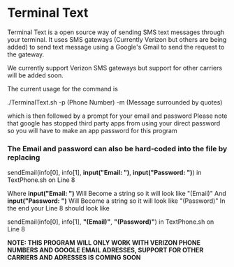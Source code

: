
# Terminal Text

Terminal Text is a open source way of sending SMS text messages through your terminal. It uses SMS gateways (Currently Verizon but others are being added) to send text message using a Google's Gmail to send the request to the gateway.

We currently support Verizon SMS gateways but support for other carriers will be added soon.

The current usage for the command is 

 ./TerminalText.sh -p (Phone Number) -m (Message surrounded by quotes)
 
 which is then followed by a prompt for your email and password
 Please note that google has stopped third party apps from using your direct password so you will have to make an app password for this program
 
 ### The Email and password can also be hard-coded into the file by replacing
 
 sendEmail(info[0], info[1], **input("Email:   ")**, **input("Password:   ")**) in TextPhone.sh on Line 8
 
 Where **input("Email:   ")** Will Become a string so it will look like "(Email)" 
 And **input("Password:   ")** Will Become a string so it will look like "(Password)"
 In the end your Line 8 should look like
 
 sendEmail(info[0], info[1], **"(Email)"**, **"(Password)"**) in TextPhone.sh on Line 8
 
 **NOTE: THIS PROGRAM WILL ONLY WORK WITH VERIZON PHONE NUMBERS AND GOOGLE EMAIL ADRESSES, SUPPORT FOR OTHER CARRIERS AND ADRESSES IS COMING SOON**

